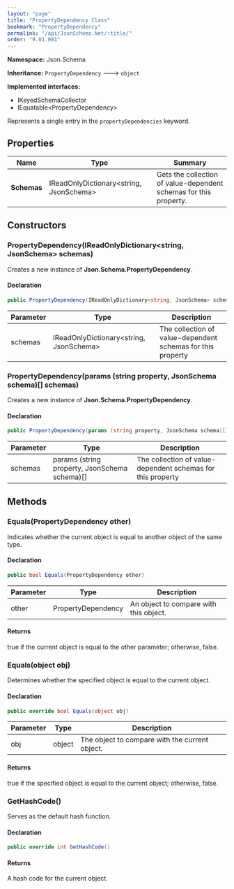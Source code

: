```yaml
---
layout: "page"
title: "PropertyDependency Class"
bookmark: "PropertyDependency"
permalink: "/api/JsonSchema.Net/:title/"
order: "9.01.081"
---
```

**Namespace:** Json.Schema

**Inheritance:**
`PropertyDependency`
 🡒 
`object`

**Implemented interfaces:**

- IKeyedSchemaCollector
- IEquatable\<PropertyDependency\>

Represents a single entry in the `propertyDependencies` keyword.

## Properties

| Name | Type | Summary |
|---|---|---|
| **Schemas** | IReadOnlyDictionary\<string, JsonSchema\> | Gets the collection of value-dependent schemas for this property. |

## Constructors

### PropertyDependency(IReadOnlyDictionary\<string, JsonSchema\> schemas)

Creates a new instance of **Json.Schema.PropertyDependency**.

#### Declaration

```c#
public PropertyDependency(IReadOnlyDictionary<string, JsonSchema> schemas)
```

| Parameter | Type | Description |
|---|---|---|
| schemas | IReadOnlyDictionary\<string, JsonSchema\> | The collection of value-dependent schemas for this property |


### PropertyDependency(params (string property, JsonSchema schema)[] schemas)

Creates a new instance of **Json.Schema.PropertyDependency**.

#### Declaration

```c#
public PropertyDependency(params (string property, JsonSchema schema)[] schemas)
```

| Parameter | Type | Description |
|---|---|---|
| schemas | params (string property, JsonSchema schema)[] | The collection of value-dependent schemas for this property |


## Methods

### Equals(PropertyDependency other)

Indicates whether the current object is equal to another object of the same type.

#### Declaration

```c#
public bool Equals(PropertyDependency other)
```

| Parameter | Type | Description |
|---|---|---|
| other | PropertyDependency | An object to compare with this object. |


#### Returns

true if the current object is equal to the <paramref name="other">other</paramref> parameter; otherwise, false.

### Equals(object obj)

Determines whether the specified object is equal to the current object.

#### Declaration

```c#
public override bool Equals(object obj)
```

| Parameter | Type | Description |
|---|---|---|
| obj | object | The object to compare with the current object. |


#### Returns

true if the specified object  is equal to the current object; otherwise, false.

### GetHashCode()

Serves as the default hash function.

#### Declaration

```c#
public override int GetHashCode()
```


#### Returns

A hash code for the current object.

